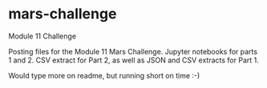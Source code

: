 # mars-challenge
Module 11 Challenge

Posting files for the Module 11 Mars Challenge.
Jupyter notebooks for parts 1 and 2.
CSV extract for Part 2, as well as JSON and CSV extracts for Part 1.

Would type more on readme, but running short on time :-)
